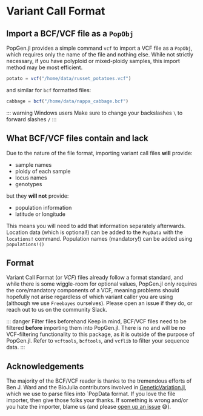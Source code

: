 # Variant Call Format

## Import a BCF/VCF file as a `PopObj`
PopGen.jl provides a simple command `vcf` to import a VCF file as a `PopObj`, which requires only the name of the file and nothing else. While not strictly necessary, if you have polyploid or mixed-ploidy samples, this import method may be most efficient.

```julia
potato = vcf("/home/data/russet_potatoes.vcf")
```

and similar for `bcf` formatted files:

```julia
cabbage = bcf("/home/data/nappa_cabbage.bcf")
```

::: warning Windows users
Make sure to change your backslashes `\` to forward slashes `/` 
:::

## What BCF/VCF files contain and lack

Due to the nature of the file format, importing variant call files **will** provide:

- sample names
- ploidy of each sample
- locus names
- genotypes

but they **will not** provide:

- population information
- latitude or longitude

This means you will need to add that information separately afterwards. Location data (which is optional!) can be added to the `PopData` with the `locations!` command. Population names (mandatory!) can be added using `populations!()`

## Format

Variant Call Format (or *VCF*) files already follow a format standard, and while there is some wiggle-room for optional values, PopGen.jl only requires the core/mandatory components of a VCF, meaning problems should hopefully not arise regardless of which variant caller you are using (although we use `Freebayes` ourselves). Please open an issue if they do, or reach out to us on the community Slack.

::: danger Filter files beforehand
Keep in mind, BCF/VCF files need to be filtered **before** importing them into PopGen.jl. There is no and will be no VCF-filtering functionality to this package, as it is outside of the purpose of PopGen.jl. Refer to `vcftools`, `bcftools`, and `vcflib` to filter your sequence data. 
:::


## Acknowledgements
The majority of the BCF/VCF reader is thanks to the tremendous efforts of Ben J. Ward and the BioJulia contributors involved in [GeneticVariation.jl](https://github.com/BioJulia/GeneticVariation.jl), which we use to parse files into `PopData format. If you love the file importer, then give those folks your thanks. If something is wrong and/or you hate the importer, blame us (and please [open up an issue](https://github.com/pdimens/PopGen.jl/issues) :sweat_smile:).